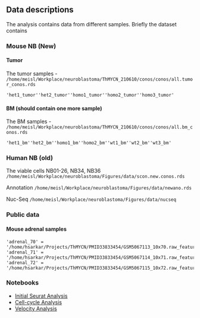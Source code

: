 ## Data descriptions 
The analysis contains data from different samples. Briefly the dataset contains
### Mouse NB (New)
#### Tumor
The tumor samples - `/home/meisl/Workplace/neuroblastoma/ThMYCN_210610/conos/conos/all.tumor_conos.rds`
```
'het1_tumor''het2_tumor''homo1_tumor''homo2_tumor''homo3_tumor'
```
#### BM (should contain one more sample)
The BM samples - `/home/meisl/Workplace/neuroblastoma/ThMYCN_210610/conos/conos/all.bm_conos.rds`
```
'het1_bm''het2_bm''homo1_bm''homo2_bm''wt1_bm''wt2_bm''wt3_bm'
```
### Human NB (old)

The viable cells 
NB01-26, NB34, NB36 `/home/meisl/Workplace/neuroblastoma/Figures/data/scon.new.conos.rds`

Annotation `/home/meisl/Workplace/neuroblastoma/Figures/data/newano.rds`

Nuc-Seq `/home/meisl/Workplace/neuroblastoma/Figures/data/nucseq`

### Public data
#### Mouse adrenal samples 
```
'adrenal_70' = '/home/hsarkar/Projects/ThMYCN/PMID33833454/GSM5067113_10x70.raw_feature_bc_matrix.h5',
'adrenal_71' = '/home/hsarkar/Projects/ThMYCN/PMID33833454/GSM5067114_10x71.raw_feature_bc_matrix.h5',
'adrenal_72' = '/home/hsarkar/Projects/ThMYCN/PMID33833454/GSM5067115_10x72.raw_feature_bc_matrix.h5'
```

### Notebooks
- [Initial Seurat Analysis](https://github.com/hiraksarkar/neuroblastoma_analysis/blob/master/notebook/Seurat_Analysis.ipynb)
- [Cell-cycle Analysis](https://github.com/hiraksarkar/neuroblastoma_analysis/blob/master/notebook/Cell_Cycle_Regression.ipynb)
- [Velocity Analysis](https://github.com/hiraksarkar/neuroblastoma_analysis/blob/master/notebook/ThMYCN_velocity.ipynb)
